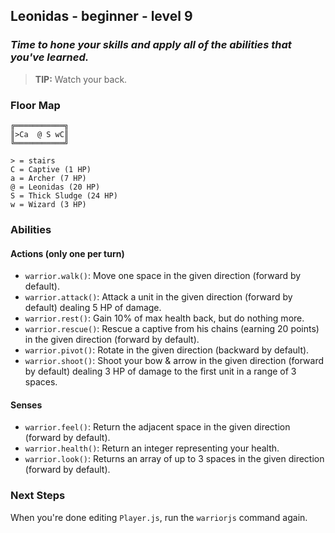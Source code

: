 ## Leonidas - beginner - level 9

### _Time to hone your skills and apply all of the abilities that you've learned._

> **TIP:** Watch your back.


### Floor Map

```
╔═══════════╗
║>Ca  @ S wC║
╚═══════════╝

> = stairs
C = Captive (1 HP)
a = Archer (7 HP)
@ = Leonidas (20 HP)
S = Thick Sludge (24 HP)
w = Wizard (3 HP)
```

### Abilities

#### Actions (only one per turn)

* `warrior.walk()`: Move one space in the given direction (forward by default).
* `warrior.attack()`: Attack a unit in the given direction (forward by default) dealing 5 HP of damage.
* `warrior.rest()`: Gain 10% of max health back, but do nothing more.
* `warrior.rescue()`: Rescue a captive from his chains (earning 20 points) in the given direction (forward by default).
* `warrior.pivot()`: Rotate in the given direction (backward by default).
* `warrior.shoot()`: Shoot your bow & arrow in the given direction (forward by default) dealing 3 HP of damage to the first unit in a range of 3 spaces.

#### Senses

* `warrior.feel()`: Return the adjacent space in the given direction (forward by default).
* `warrior.health()`: Return an integer representing your health.
* `warrior.look()`: Returns an array of up to 3 spaces in the given direction (forward by default).

### Next Steps

When you're done editing `Player.js`, run the `warriorjs` command again.
